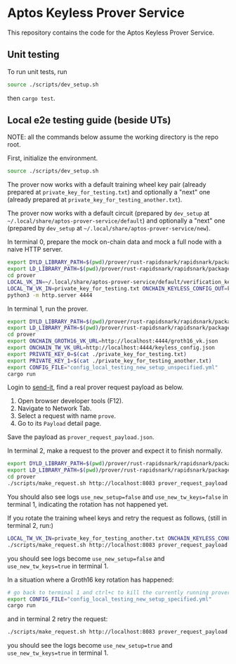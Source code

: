 # Aptos Keyless Prover Service

This repository contains the code for the Aptos Keyless Prover Service.

## Unit testing

To run unit tests, run 

```bash
source ./scripts/dev_setup.sh
```

then `cargo test`. 

## Local e2e testing guide (beside UTs)

NOTE: all the commands below assume the working directory is the repo root.

First, initialize the environment.
```bash
source ./scripts/dev_setup.sh
```

The prover now works with a default training wheel key pair (already prepared at `private_key_for_testing.txt`)
and optionally a "next" one (already prepared at `private_key_for_testing_another.txt`).

The prover now works with a default circuit (prepared by `dev_setup` at `~/.local/share/aptos-prover-service/default`)
and optionally a "next" one (prepared by `dev_setup` at `~/.local/share/aptos-prover-service/new`).

In terminal 0, prepare the mock on-chain data and mock a full node with a naive HTTP server.
```bash
export DYLD_LIBRARY_PATH=$(pwd)/prover/rust-rapidsnark/rapidsnark/package/lib:$DYLD_LIBRARY_PATH
export LD_LIBRARY_PATH=$(pwd)/prover/rust-rapidsnark/rapidsnark/package/lib:$LD_LIBRARY_PATH
cd prover
LOCAL_VK_IN=~/.local/share/aptos-prover-service/default/verification_key.json ONCHAIN_VK_OUT=groth16_vk.json cargo test groth16_vk_rewriter
LOCAL_TW_VK_IN=private_key_for_testing.txt ONCHAIN_KEYLESS_CONFIG_OUT=keyless_config.json cargo test tw_vk_rewriter
python3 -m http.server 4444
```

In terminal 1, run the prover.
```bash
export DYLD_LIBRARY_PATH=$(pwd)/prover/rust-rapidsnark/rapidsnark/package/lib:$DYLD_LIBRARY_PATH
export LD_LIBRARY_PATH=$(pwd)/prover/rust-rapidsnark/rapidsnark/package/lib:$LD_LIBRARY_PATH
cd prover
export ONCHAIN_GROTH16_VK_URL=http://localhost:4444/groth16_vk.json
export ONCHAIN_TW_VK_URL=http://localhost:4444/keyless_config.json
export PRIVATE_KEY_0=$(cat ./private_key_for_testing.txt) 
export PRIVATE_KEY_1=$(cat ./private_key_for_testing_another.txt)
export CONFIG_FILE="config_local_testing_new_setup_unspecified.yml" 
cargo run
```

Login to [send-it](https://send-it.aptoslabs.com/home/), find a real prover request payload as below.
1. Open browser developer tools (F12).
2. Navigate to Network Tab.
3. Select a request with name `prove`.
4. Go to its `Payload` detail page.

Save the payload as `prover_request_payload.json`.

In terminal 2, make a request to the prover and expect it to finish normally.
```bash
export DYLD_LIBRARY_PATH=$(pwd)/prover/rust-rapidsnark/rapidsnark/package/lib:$DYLD_LIBRARY_PATH
export LD_LIBRARY_PATH=$(pwd)/prover/rust-rapidsnark/rapidsnark/package/lib:$LD_LIBRARY_PATH
cd prover
./scripts/make_request.sh http://localhost:8083 prover_request_payload.json
```
You should also see logs `use_new_setup=false` and `use_new_tw_keys=false` in terminal 1,
indicating the rotation has not happened yet.


If you rotate the training wheel keys and retry the request as follows,
(still in terminal 2, run:)
```bash
LOCAL_TW_VK_IN=private_key_for_testing_another.txt ONCHAIN_KEYLESS_CONFIG_OUT=keyless_config.json cargo test tw_vk_rewriter
./scripts/make_request.sh http://localhost:8083 prover_request_payload.json
```
you should see logs become `use_new_setup=false` and `use_new_tw_keys=true` in terminal 1.

In a situation where a Groth16 key rotation has happened:
```bash
# go back to terminal 1 and ctrl+c to kill the currently running prover, then run:
export CONFIG_FILE="config_local_testing_new_setup_specified.yml"
cargo run
```
and in terminal 2 retry the request:
```bash
./scripts/make_request.sh http://localhost:8083 prover_request_payload.json
```
you should see the logs become `use_new_setup=true` and `use_new_tw_keys=true` in terminal 1.
